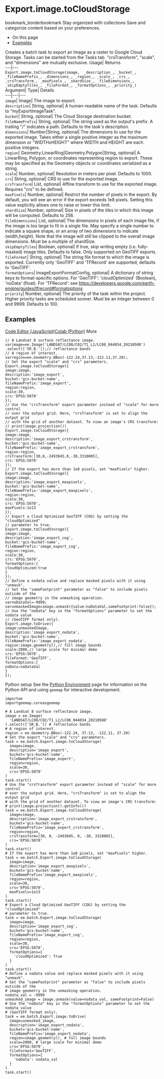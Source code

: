  
#  Export.image.toCloudStorage 
bookmark_borderbookmark Stay organized with collections  Save and categorize content based on your preferences.
  * On this page
  * [Examples](https://developers.google.com/earth-engine/apidocs/export-image-tocloudstorage#examples)


Creates a batch task to export an Image as a raster to Google Cloud Storage. Tasks can be started from the Tasks tab. 
"crsTransform", "scale", and "dimensions" are mutually exclusive.
Usage| Returns  
---|---  
`Export.image.toCloudStorage(image,  _description_, _bucket_, _fileNamePrefix_, _dimensions_, _region_, _scale_, _crs_, _crsTransform_, _maxPixels_, _shardSize_, _fileDimensions_, _skipEmptyTiles_, _fileFormat_, _formatOptions_, _priority_)`  
Argument|  Type| Details  
---|---|---  
`image`| Image| The image to export.  
`description`| String, optional| A human-readable name of the task. Defaults to "myExportImageTask".  
`bucket`| String, optional| The Cloud Storage destination bucket.  
`fileNamePrefix`| String, optional| The string used as the output's prefix. A trailing "/" indicates a path. Defaults to the task's description.  
`dimensions`| Number|String, optional| The dimensions to use for the exported image. Takes either a single positive integer as the maximum dimension or "WIDTHxHEIGHT" where WIDTH and HEIGHT are each positive integers.  
`region`| Geometry.LinearRing|Geometry.Polygon|String, optional| A LinearRing, Polygon, or coordinates representing region to export. These may be specified as the Geometry objects or coordinates serialized as a string.  
`scale`| Number, optional| Resolution in meters per pixel. Defaults to 1000.  
`crs`| String, optional| CRS to use for the exported image.  
`crsTransform`| List, optional| Affine transform to use for the exported image. Requires "crs" to be defined.  
`maxPixels`| Number, optional| Restrict the number of pixels in the export. By default, you will see an error if the export exceeds 1e8 pixels. Setting this value explicitly allows one to raise or lower this limit.  
`shardSize`| Number, optional| Size in pixels of the tiles in which this image will be computed. Defaults to 256.  
`fileDimensions`| List, optional| The dimensions in pixels of each image file, if the image is too large to fit in a single file. May specify a single number to indicate a square shape, or an array of two dimensions to indicate (width,height). Note that the image will still be clipped to the overall image dimensions. Must be a multiple of shardSize.  
`skipEmptyTiles`| Boolean, optional| If true, skip writing empty (i.e. fully-masked) image tiles. Defaults to false. Only supported on GeoTIFF exports.  
`fileFormat`| String, optional| The string file format to which the image is exported. Currently only 'GeoTIFF' and 'TFRecord' are supported, defaults to 'GeoTIFF'.  
`formatOptions`| ImageExportFormatConfig, optional| A dictionary of string keys to format-specific options. For 'GeoTIFF': 'cloudOptimized' (Boolean), 'noData' (float). For 'TFRecord': see https://developers.google.com/earth-engine/guides/tfrecord#formatoptions  
`priority`| Number, optional| The priority of the task within the project. Higher priority tasks are scheduled sooner. Must be an integer between 0 and 9999. Defaults to 100.  
## Examples
[Code Editor (JavaScript)](https://developers.google.com/earth-engine/apidocs/export-image-tocloudstorage#code-editor-javascript-sample)[Colab (Python)](https://developers.google.com/earth-engine/apidocs/export-image-tocloudstorage#colab-python-sample) More
```
// A Landsat 8 surface reflectance image.
varimage=ee.Image('LANDSAT/LC08/C02/T1_L2/LC08_044034_20210508')
.select(['SR_B.']);// reflectance bands
// A region of interest.
varregion=ee.Geometry.BBox(-122.24,37.13,-122.11,37.20);
// Set the export "scale" and "crs" parameters.
Export.image.toCloudStorage({
image:image,
description:'image_export',
bucket:'gcs-bucket-name',
fileNamePrefix:'image_export',
region:region,
scale:30,
crs:'EPSG:5070'
});
// Use the "crsTransform" export parameter instead of "scale" for more control
// over the output grid. Here, "crsTransform" is set to align the output grid
// with the grid of another dataset. To view an image's CRS transform:
// print(image.projection())
Export.image.toCloudStorage({
image:image,
description:'image_export_crstransform',
bucket:'gcs-bucket-name',
fileNamePrefix:'image_export_crstransform',
region:region,
crsTransform:[30,0,-2493045,0,-30,3310005],
crs:'EPSG:5070'
});
// If the export has more than 1e8 pixels, set "maxPixels" higher.
Export.image.toCloudStorage({
image:image,
description:'image_export_maxpixels',
bucket:'gcs-bucket-name',
fileNamePrefix:'image_export_maxpixels',
region:region,
scale:30,
crs:'EPSG:5070',
maxPixels:1e13
});
// Export a Cloud Optimized GeoTIFF (COG) by setting the "cloudOptimized"
// parameter to true.
Export.image.toCloudStorage({
image:image,
description:'image_export_cog',
bucket:'gcs-bucket-name',
fileNamePrefix:'image_export_cog',
region:region,
scale:30,
crs:'EPSG:5070',
formatOptions:{
cloudOptimized:true
}
});
// Define a nodata value and replace masked pixels with it using "unmask".
// Set the "sameFootprint" parameter as "false" to include pixels outside of the
// image geometry in the unmasking operation.
varnoDataVal=-9999;
varunmaskedImage=image.unmask({value:noDataVal,sameFootprint:false});
// Use the "noData" key in the "formatOptions" parameter to set the nodata value
// (GeoTIFF format only).
Export.image.toDrive({
image:unmaskedImage,
description:'image_export_nodata',
bucket:'gcs-bucket-name',
fileNamePrefix:'image_export_nodata',
region:image.geometry(),// full image bounds
scale:2000,// large scale for minimal demo
crs:'EPSG:5070',
fileFormat:'GeoTIFF',
formatOptions:{
noData:noDataVal
}
});
```
Python setup
See the [ Python Environment](https://developers.google.com/earth-engine/guides/python_install) page for information on the Python API and using `geemap` for interactive development.
```
importee
importgeemap.coreasgeemap
```
```
# A Landsat 8 surface reflectance image.
image = ee.Image(
  'LANDSAT/LC08/C02/T1_L2/LC08_044034_20210508'
).select(['SR_B.']) # reflectance bands
# A region of interest.
region = ee.Geometry.BBox(-122.24, 37.13, -122.11, 37.20)
# Set the export "scale" and "crs" parameters.
task = ee.batch.Export.image.toCloudStorage(
  image=image,
  description='image_export',
  bucket='gcs-bucket-name',
  fileNamePrefix='image_export',
  region=region,
  scale=30,
  crs='EPSG:5070'
)
task.start()
# Use the "crsTransform" export parameter instead of "scale" for more control
# over the output grid. Here, "crsTransform" is set to align the output grid
# with the grid of another dataset. To view an image's CRS transform:
# print(image.projection().getInfo())
task = ee.batch.Export.image.toCloudStorage(
  image=image,
  description='image_export_crstransform',
  bucket='gcs-bucket-name',
  fileNamePrefix='image_export_crstransform',
  region=region,
  crsTransform=[30, 0, -2493045, 0, -30, 3310005],
  crs='EPSG:5070'
)
task.start()
# If the export has more than 1e8 pixels, set "maxPixels" higher.
task = ee.batch.Export.image.toCloudStorage(
  image=image,
  description='image_export_maxpixels',
  bucket='gcs-bucket-name',
  fileNamePrefix='image_export_maxpixels',
  region=region,
  scale=30,
  crs='EPSG:5070',
  maxPixels=1e13
)
task.start()
# Export a Cloud Optimized GeoTIFF (COG) by setting the "cloudOptimized"
# parameter to true.
task = ee.batch.Export.image.toCloudStorage(
  image=image,
  description='image_export_cog',
  bucket='gcs-bucket-name',
  fileNamePrefix='image_export_cog',
  region=region,
  scale=30,
  crs='EPSG:5070',
  formatOptions={
    'cloudOptimized': True
  }
)
task.start()
# Define a nodata value and replace masked pixels with it using "unmask".
# Set the "sameFootprint" parameter as "false" to include pixels outside of the
# image geometry in the unmasking operation.
nodata_val = -9999
unmasked_image = image.unmask(value=nodata_val, sameFootprint=False)
# Use the "noData" key in the "formatOptions" parameter to set the nodata value
# (GeoTIFF format only).
task = ee.batch.Export.image.toDrive(
  image=unmasked_image,
  description='image_export_nodata',
  bucket='gcs-bucket-name',
  fileNamePrefix='image_export_nodata',
  region=image.geometry(), # full image bounds
  scale=2000, # large scale for minimal demo
  crs='EPSG:5070',
  fileFormat='GeoTIFF',
  formatOptions={
    'noData': nodata_val
  }
)
task.start()
```

